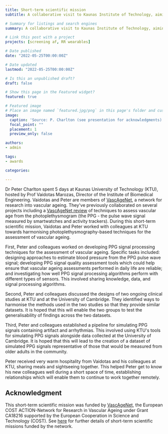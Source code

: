 ```yaml
---
title: Short-term scientific mission
subtitle: A collaborative visit to Kaunas Institute of Technology, aiming to harmonise photoplethysmography-based techniques for the assessment of vascular ageing

# Summary for listings and search engines
summary: A collaborative visit to Kaunas Institute of Technology, aiming to harmonise photoplethysmography-based techniques for the assessment of vascular ageing

# Link this post with a project
projects: [screening af, RR wearables]

# Date published
date: "2022-05-25T00:00:00Z"

# Date updated
lastmod: "2022-05-25T00:00:00Z"

# Is this an unpublished draft?
draft: false

# Show this page in the Featured widget?
featured: true

# Featured image
# Place an image named `featured.jpg/png` in this page's folder and customize its options here.
image:
  caption: 'Source: P. Charlton (see presentation for acknowledgments)'
  focal_point: ""
  placement: 1
  preview_only: false

authors:
- admin

tags:
- awards

categories:

---
```


Dr Peter Charlton spent 5 days at Kaunas University of Technology (KTU), hosted by Prof Vaidotas Marozas, Director of the Institute of Biomedical Engineering. Vaidotas and Peter are members of [VascAgeNet](https://vascagenet.eu/), a network for research into vascular ageing. They've previously collaborated on several projects including a [VascAgeNet review](/publication/vascagenet_ppg_review/) of techniques to assess vascular age from the photoplethysmogram (the PPG - the pulse wave signal measured by smartwatches and activity trackers). During this short-term scientific mission, Vaidotas and Peter worked with colleagues at KTU towards harmonising photoplethysmography-based techniques for the assessment of vascular ageing.
 
First, Peter and colleagues worked on developing PPG signal processing techniques for the assessment of vascular ageing. Specific tasks included: designing approaches to estimate blood pressure from the PPG pulse wave signal; developing PPG signal quality assessment tools which could help ensure that vascular ageing assessments performed in daily life are reliable; and investigating how well PPG signal processing algorithms perform with different types of sensors. This involved sharing knowledge, data, and signal processing algorithms.
 
Second, Peter and colleagues discussed the designs of two ongoing clinical studies at KTU and at the University of Cambridge. They identified ways to harmonise the methods used in the two studies so that they provide similar datasets. It is hoped that this will enable the two groups to test the generalisability of findings across the two datasets.
 
Third, Peter and colleagues established a pipeline for simulating PPG signals containing artifact and arrhythmias. This involved using KTU's tools for simulating PPG signals alongside data collected at the University of Cambridge. It is hoped that this will lead to the creation of a dataset of simulated PPG signals representative of those that would be measured from older adults in the community.
 
Peter received very warm hospitality from Vaidotas and his colleagues at KTU, sharing meals and sightseeing together. This helped Peter get to know his new colleagues well during a short space of time, establishing relationships which will enable them to continue to work together remotely.

## Acknowledgment

This short-term scientific mission was funded by [VascAgeNet](https://vascagenet.eu/), the European COST ACTION-Network for Research in Vascular Ageing under Grant CA18216 supported by the European Cooperation in Science and Technology (COST). See [here](https://vascagenet.eu/performed-stsms) for further details of short-term scientific missions funded by the network.